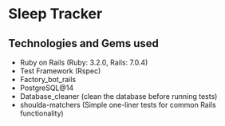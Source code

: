 # Sleep Tracker

## Technologies and Gems used

- Ruby on Rails (Ruby: 3.2.0, Rails: 7.0.4)
- Test Framework (Rspec)
- Factory_bot_rails
- PostgreSQL@14
- Database_cleaner (clean the database before running tests)
- shoulda-matchers (Simple one-liner tests for common Rails functionality)
